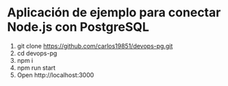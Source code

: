 # Aplicación de ejemplo para conectar Node.js con PostgreSQL

1. git clone https://github.com/carlos19851/devops-pg.git
2. cd devops-pg
3. npm i
4. npm run start
5. Open http://localhost:3000